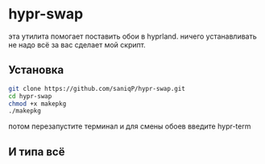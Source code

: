 # hypr-swap
эта утилита помогает поставить обои в hyprland.
ничего устанавливать не надо всё за вас сделает мой скрипт.

## Установка

```zsh
git clone https://github.com/saniqP/hypr-swap.git
cd hypr-swap
chmod +x makepkg
./makepkg
```

потом перезапустите терминал и для смены обоев введите hypr-term

## И типа всё

